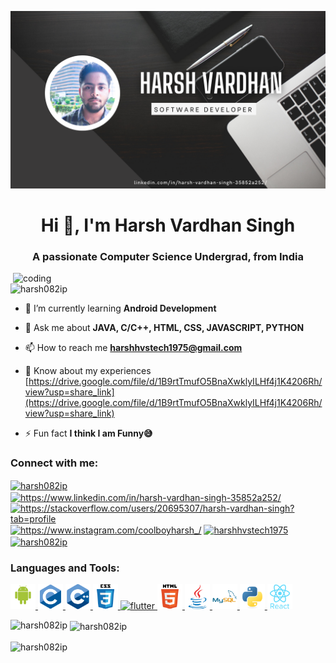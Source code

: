 ![logo](https://github.com/harsh082ip/harsh082ip/blob/main/github%20banner.png)
<h1 align="center">Hi 👋, I'm Harsh Vardhan Singh</h1>
<h3 align="center">A passionate Computer Science Undergrad, from India</h3>

<img align="right" alt="coding" width="500" src="https://camo.githubusercontent.com/8bf6f6d78abc81fcf9c49f10649423e73ea44bc248e83aaae8759d401c829a84/68747470733a2f2f70687973696373677572756b756c2e66696c65732e776f726470726573732e636f6d2f323031392f30322f6368617261637465722d312e676966">

<p align="left"> <img src="https://komarev.com/ghpvc/?username=harsh082ip&label=Profile%20views&color=0e75b6&style=flat" alt="harsh082ip" /> </p>

- 🌱 I’m currently learning **Android Development**

- 💬 Ask me about **JAVA, C/C++, HTML, CSS, JAVASCRIPT, PYTHON**

- 📫 How to reach me **harshhvstech1975@gmail.com**

- 📄 Know about my experiences [https://drive.google.com/file/d/1B9rtTmufO5BnaXwklyILHf4j1K4206Rh/view?usp=share_link](https://drive.google.com/file/d/1B9rtTmufO5BnaXwklyILHf4j1K4206Rh/view?usp=share_link)

- ⚡ Fun fact **I think I am Funny😅**

<h3 align="left">Connect with me:</h3>
<p align="left">
<a href="https://twitter.com/harsh082ip" target="blank"><img align="center" src="https://raw.githubusercontent.com/rahuldkjain/github-profile-readme-generator/master/src/images/icons/Social/twitter.svg" alt="harsh082ip" height="30" width="40" /></a>
<a href="https://www.linkedin.com/in/harsh-vardhan-singh-35852a252/" target="blank"><img align="center" src="https://raw.githubusercontent.com/rahuldkjain/github-profile-readme-generator/master/src/images/icons/Social/linked-in-alt.svg" alt="https://www.linkedin.com/in/harsh-vardhan-singh-35852a252/" height="30" width="40" /></a>
<a href="stackoverflow.com/users/20695307/harsh-vardhan-singh?tab=profile" target="blank"><img align="center" src="https://raw.githubusercontent.com/rahuldkjain/github-profile-readme-generator/master/src/images/icons/Social/stack-overflow.svg" alt="https://stackoverflow.com/users/20695307/harsh-vardhan-singh?tab=profile" height="30" width="40" /></a>
<a href="www.instagram.com/coolboyharsh_/" target="blank"><img align="center" src="https://raw.githubusercontent.com/rahuldkjain/github-profile-readme-generator/master/src/images/icons/Social/instagram.svg" alt="https://www.instagram.com/coolboyharsh_/" height="30" width="40" /></a>
<a href="https://www.hackerrank.com/harshhvstech1975" target="blank"><img align="center" src="https://raw.githubusercontent.com/rahuldkjain/github-profile-readme-generator/master/src/images/icons/Social/hackerrank.svg" alt="harshhvstech1975" height="30" width="40" /></a>
<a href="https://www.leetcode.com/harsh082ip" target="blank"><img align="center" src="https://raw.githubusercontent.com/rahuldkjain/github-profile-readme-generator/master/src/images/icons/Social/leet-code.svg" alt="harsh082ip" height="30" width="40" /></a>
</p>

<h3 align="left">Languages and Tools:</h3>
<p align="left"> <a href="https://developer.android.com" target="_blank" rel="noreferrer"> <img src="https://raw.githubusercontent.com/devicons/devicon/master/icons/android/android-original-wordmark.svg" alt="android" width="40" height="40"/> </a> <a href="https://www.cprogramming.com/" target="_blank" rel="noreferrer"> <img src="https://raw.githubusercontent.com/devicons/devicon/master/icons/c/c-original.svg" alt="c" width="40" height="40"/> </a> <a href="https://www.w3schools.com/cpp/" target="_blank" rel="noreferrer"> <img src="https://raw.githubusercontent.com/devicons/devicon/master/icons/cplusplus/cplusplus-original.svg" alt="cplusplus" width="40" height="40"/> </a> <a href="https://www.w3schools.com/css/" target="_blank" rel="noreferrer"> <img src="https://raw.githubusercontent.com/devicons/devicon/master/icons/css3/css3-original-wordmark.svg" alt="css3" width="40" height="40"/> </a> <a href="https://flutter.dev" target="_blank" rel="noreferrer"> <img src="https://www.vectorlogo.zone/logos/flutterio/flutterio-icon.svg" alt="flutter" width="40" height="40"/> </a> <a href="https://www.w3.org/html/" target="_blank" rel="noreferrer"> <img src="https://raw.githubusercontent.com/devicons/devicon/master/icons/html5/html5-original-wordmark.svg" alt="html5" width="40" height="40"/> </a> <a href="https://www.java.com" target="_blank" rel="noreferrer"> <img src="https://raw.githubusercontent.com/devicons/devicon/master/icons/java/java-original.svg" alt="java" width="40" height="40"/> </a> <a href="https://www.mysql.com/" target="_blank" rel="noreferrer"> <img src="https://raw.githubusercontent.com/devicons/devicon/master/icons/mysql/mysql-original-wordmark.svg" alt="mysql" width="40" height="40"/> </a> <a href="https://www.python.org" target="_blank" rel="noreferrer"> <img src="https://raw.githubusercontent.com/devicons/devicon/master/icons/python/python-original.svg" alt="python" width="40" height="40"/> </a> <a href="https://reactjs.org/" target="_blank" rel="noreferrer"> <img src="https://raw.githubusercontent.com/devicons/devicon/master/icons/react/react-original-wordmark.svg" alt="react" width="40" height="40"/> </a> </p>

<p><img align="left" src="https://github-readme-stats.vercel.app/api/top-langs?username=harsh082ip&show_icons=true&locale=en&layout=compact" alt="harsh082ip" /></p>

<p>&nbsp;<img align="center" src="https://github-readme-stats.vercel.app/api?username=harsh082ip&show_icons=true&locale=en" alt="harsh082ip" /></p>

<p><img align="center" src="https://github-readme-streak-stats.herokuapp.com/?user=harsh082ip&" alt="harsh082ip" /></p>

